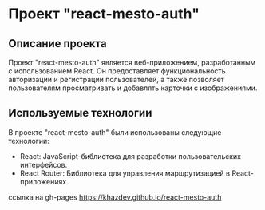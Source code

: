 # Проект "react-mesto-auth"

## Описание проекта

Проект "react-mesto-auth" является веб-приложением, разработанным с использованием React. Он предоставляет
функциональность
авторизации и регистрации пользователей, а также позволяет пользователям просматривать и добавлять карточки с
изображениями.

## Используемые технологии

В проекте "react-mesto-auth" были использованы следующие технологии:

- React: JavaScript-библиотека для разработки пользовательских интерфейсов.
- React Router: Библиотека для управления маршрутизацией в React-приложениях.

ссылка на gh-pages https://khazdev.github.io/react-mesto-auth